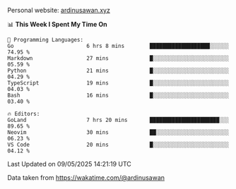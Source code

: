 Personal website: [ardinusawan.xyz](https://ardinusawan.xyz)

<!--START_SECTION:waka-->
📊 **This Week I Spent My Time On** 

```text
💬 Programming Languages: 
Go                       6 hrs 8 mins        ███████████████████░░░░░░   74.95 % 
Markdown                 27 mins             █░░░░░░░░░░░░░░░░░░░░░░░░   05.59 % 
Python                   21 mins             █░░░░░░░░░░░░░░░░░░░░░░░░   04.29 % 
TypeScript               19 mins             █░░░░░░░░░░░░░░░░░░░░░░░░   04.03 % 
Bash                     16 mins             █░░░░░░░░░░░░░░░░░░░░░░░░   03.40 % 

🔥 Editors: 
GoLand                   7 hrs 20 mins       ██████████████████████░░░   89.65 % 
Neovim                   30 mins             ██░░░░░░░░░░░░░░░░░░░░░░░   06.23 % 
VS Code                  20 mins             █░░░░░░░░░░░░░░░░░░░░░░░░   04.12 % 
```


 Last Updated on 09/05/2025 14:21:19 UTC
<!--END_SECTION:waka-->
Data taken from https://wakatime.com/@ardinusawan
